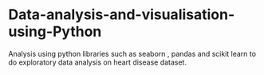 # Data-analysis-and-visualisation-using-Python
Analysis using python libraries such as seaborn , pandas and scikit learn to do exploratory data analysis on heart disease dataset.
